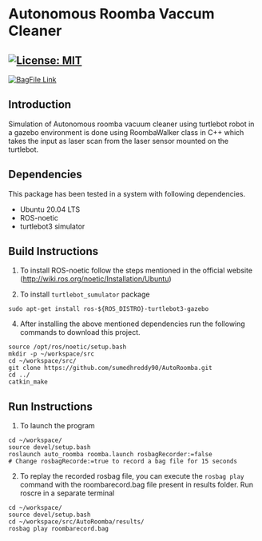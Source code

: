 # Autonomous Roomba Vaccum Cleaner

[![License: MIT](https://img.shields.io/badge/License-MIT-yellow.svg)](https://opensource.org/licenses/MIT)
---
[![BagFile Link](https://readthedocs.org/projects/ansicolortags/badge/?version=latest)](https://drive.google.com/file/d/1ONlMlc4U2EQrxI3sEe9bCFMNWGaF0u8K/view?usp=sharing)

## Introduction

Simulation of Autonomous roomba vacuum cleaner using turtlebot robot in a gazebo environment is done using RoombaWalker class in C++ which takes the input as laser scan from the laser sensor mounted on the turtlebot.


## Dependencies

This package has been tested in a system with following dependencies.
- Ubuntu 20.04 LTS
- ROS-noetic 
- turtlebot3 simulator

## Build Instructions

1) To install ROS-noetic follow the steps mentioned in the official website (http://wiki.ros.org/noetic/Installation/Ubuntu)

2) To install `turtlebot_sumulator` package
```
sudo apt-get install ros-${ROS_DISTRO}-turtlebot3-gazebo
``` 

4) After installing the above mentioned dependencies run the following commands to download this project.
```
source /opt/ros/noetic/setup.bash
mkdir -p ~/workspace/src
cd ~/workspace/src/
git clone https://github.com/sumedhreddy90/AutoRoomba.git
cd ../ 
catkin_make
```

## Run Instructions

1) To launch the program
```
cd ~/workspace/
source devel/setup.bash
roslaunch auto_roomba roomba.launch rosbagRecorder:=false
# Change rosbagRecorde:=true to record a bag file for 15 seconds
```

2) To replay the recorded rosbag file, you can execute the `rosbag play	` command with the roombarecord.bag file present in results folder. Run roscre in a separate terminal
```
cd ~/workspace/
source devel/setup.bash
cd ~/workspace/src/AutoRoomba/results/
rosbag play roombarecord.bag 
```